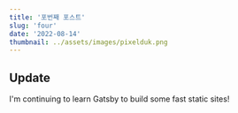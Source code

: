```yaml
---
title: '포번째 포스트'
slug: 'four'
date: '2022-08-14'
thumbnail: ../assets/images/pixelduk.png
---
```


## Update

I'm continuing to learn Gatsby to build some fast static sites!
